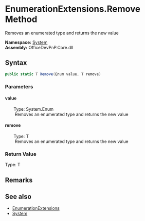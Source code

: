 # EnumerationExtensions.Remove Method  
 Removes an enumerated type and returns the new value   

**Namespace:** [System](System.md)  
**Assembly:** OfficeDevPnP.Core.dll  
## Syntax
```C#
public static T Remove(Enum value, T remove)
```
### Parameters
#### value  
&emsp;&emsp;Type: System.Enum  
&emsp;&emsp; Removes an enumerated type and returns the new value   

  

#### remove  
&emsp;&emsp;Type: T  
&emsp;&emsp; Removes an enumerated type and returns the new value   

  

### Return Value
Type: T  

## Remarks
  
## See also
- [EnumerationExtensions](System.EnumerationExtensions.md) 
- [System](System.md) 
